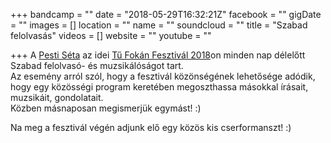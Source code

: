 +++
bandcamp = ""
date = "2018-05-29T16:32:21Z"
facebook = ""
gigDate = ""
images = []
location = ""
name = ""
soundcloud = ""
title = "Szabad felolvasás"
videos = []
website = ""
youtube = ""

+++
A [Pesti Séta](https://www.facebook.com/pestiseta/) az idei [Tű Fokán Fesztivál 2018](https://www.facebook.com/events/2058100007785037/)on minden nap délelőtt Szabad felolvasó- és muzsikálóságot tart.   
Az esemény arról szól, hogy a fesztivál közönségének lehetősége adódik, hogy egy közösségi program keretében megoszthassa másokkal írásait, muzsikáit, gondolatait.  
Közben másnaposan megismerjük egymást! :)   
  
Na meg a fesztivál végén adjunk elő egy közös kis cserformanszt! :)  